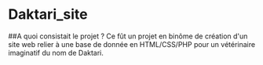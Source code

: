 # Daktari_site
##A quoi consistait le projet ?
Ce fût un projet en binôme de création d'un site web relier à une base de donnée en HTML/CSS/PHP pour un vétérinaire imaginatif du nom de Daktari.
